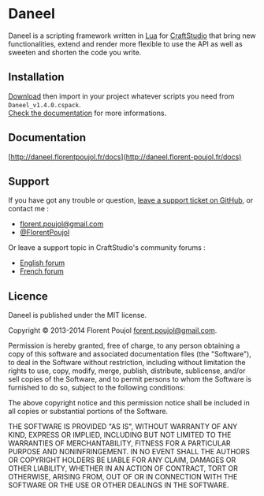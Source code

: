 [craftstudio]: http://craftstud.io

# Daneel

Daneel is a scripting framework written in [Lua](http://www.lua.org) for [CraftStudio][] that bring new functionalities, extend and render more flexible to use the API as well as sweeten and shorten the code you write.


## Installation

[Download](http://daneel.florentpoujol.fr/download/Daneel_v1.4.0.zip) then import in your project whatever scripts you need from `Daneel_v1.4.0.cspack`.  
[Check the documentation](http://daneel.florent-poujol.fr/docs/setup) for more informations.


## Documentation

[http://daneel.florentpoujol.fr/docs](http://daneel.florent-poujol.fr/docs) 


## Support

If you have got any trouble or question, [leave a support ticket on GitHub](https://github.com/florentpoujol/Daneel), or contact me :

- florent.poujol@gmail.com
- [@FlorentPoujol](https://twitter.com/FlorentPoujol) 

Or leave a support topic in CraftStudio's community forums : 

- [English forum](http://www.craftstudioforums.net/index.php?forums/help-with-scripting.30)
- [French forum](http://www.craftstudio.fr/forum/viewforum.php?f=4)


## Licence

Daneel is published under the MIT license.

Copyright © 2013-2014 Florent Poujol <forent.poujol@gmail.com>.

Permission is hereby granted, free of charge, to any person obtaining a copy
of this software and associated documentation files (the "Software"), to deal
in the Software without restriction, including without limitation the rights
to use, copy, modify, merge, publish, distribute, sublicense, and/or sell
copies of the Software, and to permit persons to whom the Software is
furnished to do so, subject to the following conditions:

The above copyright notice and this permission notice shall be included in
all copies or substantial portions of the Software.

THE SOFTWARE IS PROVIDED "AS IS", WITHOUT WARRANTY OF
ANY KIND, EXPRESS OR IMPLIED, INCLUDING BUT NOT LIMITED
TO THE WARRANTIES OF MERCHANTABILITY, FITNESS FOR A
PARTICULAR PURPOSE AND NONINFRINGEMENT.  IN NO EVENT
SHALL THE AUTHORS OR COPYRIGHT HOLDERS BE LIABLE FOR
ANY CLAIM, DAMAGES OR OTHER LIABILITY, WHETHER IN AN
ACTION OF CONTRACT, TORT OR OTHERWISE, ARISING FROM,
OUT OF OR IN CONNECTION WITH THE SOFTWARE OR THE USE
OR OTHER DEALINGS IN THE SOFTWARE.
